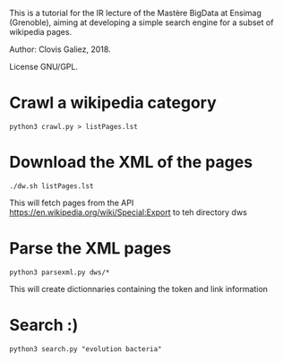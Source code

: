 

This is a tutorial for the IR lecture of the Mastère BigData at Ensimag (Grenoble), aiming at developing a simple search engine for a subset of wikipedia pages.

Author: Clovis Galiez, 2018.

License GNU/GPL. 


# Crawl a wikipedia category

`python3 crawl.py > listPages.lst`

# Download the XML of the pages

`./dw.sh listPages.lst`

This will fetch pages from the API https://en.wikipedia.org/wiki/Special:Export to teh directory dws

# Parse the XML pages

`python3 parsexml.py dws/*`

This will create dictionnaries containing the token and link information

# Search :)

`python3 search.py "evolution bacteria"`


